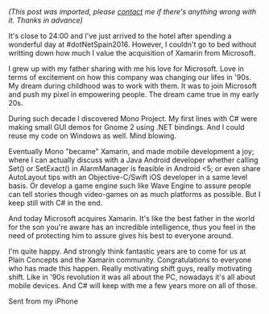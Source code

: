 *(This post was imported, please [contact](#/contact) me if there's anything wrong with it. Thanks in advance)*

It's close to 24:00 and I've just arrived to the hotel after spending a wonderful day at #dotNetSpain2016. However, I couldn't go to bed without writting down how much I value the acquisition of Xamarin from Microsoft.

I grew up with my father sharing with me his love for Microsoft. Love in terms of excitement on how this company was changing our lifes in '90s. My dream during childhood was to work with them. It was to join Microsoft and push my pixel in empowering people. The dream came true in my early 20s.

During such decade I discovered Mono Project. My first lines with C# were making small GUI demos for Gnome 2 using .NET bindings. And I could reuse my code on Windows as well. Mind blowing.&nbsp;

Eventually Mono "became" Xamarin, and made mobile development a joy; where I can actually discuss with a Java Android developer whether calling Set() or SetExact() in AlarmManager is feasible in Android &lt;5; or even share AutoLayout tips with an Objective-C/Swift iOS developer in a same level basis. Or develop a game engine such like Wave Engine to assure people can tell stories though video-games on as much platforms as possible. But I keep  still with C# in the end.

And today Microsoft acquires Xamarin. It's like the best father in the world for the son you're aware has an incredible intelligence, thus you feel in the need of protecting him to assure gives his best to everyone around.&nbsp;

I'm quite happy. And strongly think fantastic years are to come for us at Plain Concepts and the Xamarin community. Congratulations to everyone who has made this happen. Really motivating shift guys, really motivating shift. Like in '90s revolution it was all about the PC, nowadays it's all about mobile devices. And C# will keep with me a few years more on all of those.&nbsp;

Sent from my iPhone